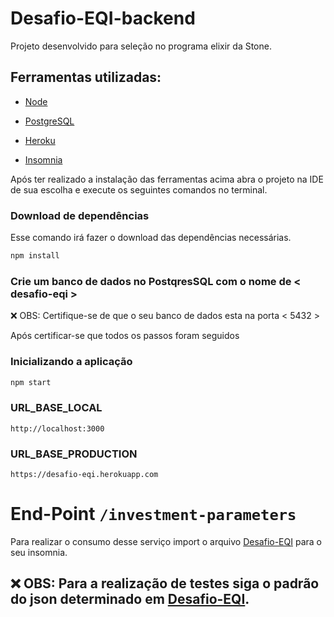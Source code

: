 # Desafio-EQI-backend

Projeto desenvolvido para seleção no programa elixir da Stone.

## Ferramentas utilizadas:

* [Node](https://nodejs.org/en/)

* [PostgreSQL](https://www.postgresql.org/download/)

* [Heroku](https://devcenter.heroku.com/start)

* [Insomnia](https://support.insomnia.rest/article/11-getting-started)

Após ter realizado a instalação das ferramentas acima abra o projeto na IDE de sua escolha e execute os seguintes comandos no terminal.

### Download de dependências

Esse comando irá fazer o download das dependências necessárias.

```bash
npm install
```

### Crie um banco de dados no PostqresSQL com o nome de < desafio-eqi >

:x: OBS: Certifique-se de que o seu banco de dados esta na porta < 5432 >

Após certificar-se que todos os passos foram seguidos 

### Inicializando a aplicação

```bash
npm start
```

### URL_BASE_LOCAL 

`http://localhost:3000`

### URL_BASE_PRODUCTION

`https://desafio-eqi.herokuapp.com`

# End-Point `/investment-parameters`

Para realizar o consumo desse serviço import o arquivo [Desafio-EQI]() para o seu insomnia.

## :x: OBS: Para a realização de testes siga o padrão do json determinado em [Desafio-EQI]().

